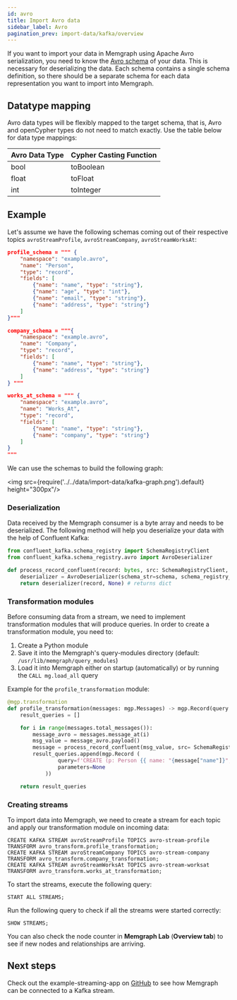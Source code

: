 ```yaml
---
id: avro
title: Import Avro data
sidebar_label: Avro
pagination_prev: import-data/kafka/overview
---
```


If you want to import your data in Memgraph using Apache Avro serialization, you
need to know the [Avro
schema](https://avro.apache.org/docs/current/gettingstartedpython.html#Defining+a+schema)
of your data. This is necessary for deserializing the data. Each schema contains
a single schema definition, so there should be a separate schema for each data
representation you want to import into Memgraph.


## Datatype mapping

Avro data types will be flexibly mapped to the target schema, that is, Avro and
openCypher types do not need to match exactly. Use the table below for data type
mappings:

| Avro Data Type | Cypher Casting Function|
|----------------|------------------------|
| bool           | toBoolean              |
| float          | toFloat                |
| int            | toInteger              |


## Example

Let's assume we have the following schemas coming out of their respective topics
`avroStreamProfile`, `avroStreamCompany`, `avroStreamWorksAt`:

```json
profile_schema = """ {
    "namespace": "example.avro",
    "name": "Person",
    "type": "record",
    "fields": [
        {"name": "name", "type": "string"},
        {"name": "age", "type": "int"},
        {"name": "email", "type": "string"},
        {"name": "address", "type": "string"}
    ]
}"""

company_schema = """{
    "namespace": "example.avro",
    "name": "Company",
    "type": "record",
    "fields": [
        {"name": "name", "type": "string"},
        {"name": "address", "type": "string"}
    ]
} """

works_at_schema = """ {
    "namespace": "example.avro",
    "name": "Works_At",
    "type": "record",
    "fields": [
        {"name": "name", "type": "string"},
        {"name": "company", "type": "string"}
    ]
}
"""
```

We can use the schemas to build the following graph:

<img src={require('../../data/import-data/kafka-graph.png').default} height="300px"/>

### Deserialization

Data received by the Memgraph consumer is a byte array and needs to be
deserialized. The following method will help you deserialize your data with the
help of Confluent Kafka:

```python
from confluent_kafka.schema_registry import SchemaRegistryClient
from confluent_kafka.schema_registry.avro import AvroDeserializer

def process_record_confluent(record: bytes, src: SchemaRegistryClient, schema: str):
    deserializer = AvroDeserializer(schema_str=schema, schema_registry_client=src)
    return deserializer(record, None) # returns dict

```

### Transformation modules

Before consuming data from a stream, we need to implement transformation modules
that will produce queries. In order to create a transformation module, you need
to:

1. Create a Python module
2. Save it into the Memgraph's query-modules directory (default:
   `/usr/lib/memgraph/query_modules`)
3. Load it into Memgraph either on startup (automatically) or by running the
   `CALL mg.load_all` query

Example for the `profile_transformation` module:

```python
@mgp.transformation
def profile_transformation(messages: mgp.Messages) -> mgp.Record(query = str, parameters=mgp.Nullable[mgp.Map]):
    result_queries = []

    for i in range(messages.total_messages()):
        message_avro = messages.message_at(i)
        msg_value = message_avro.payload()
        message = process_record_confluent(msg_value, src= SchemaRegistryClient({'url': 'http://localhost:8081'}), schema=profile_schema)
        result_queries.append(mgp.Record (
                query=f'CREATE (p: Person {{ name: "{message["name"]}", age: ToInteger({message["age"]}), address: "{message["address"]}", email:"{message["email"]}" }});' ,
                parameters=None
            ))

    return result_queries

```

### Creating streams

To import data into Memgraph, we need to create a stream for each topic and
apply our transformation module on incoming data:

```cypher
CREATE KAFKA STREAM avroStreamProfile TOPICS avro-stream-profile TRANSFORM avro_transform.profile_transformation;
CREATE KAFKA STREAM avroStreamCompany TOPICS avro-stream-company TRANSFORM avro_transform.company_transformation;
CREATE KAFKA STREAM avroStreamWorksAt TOPICS avro-stream-worksat TRANSFORM avro_transform.works_at_transformation;
```

To start the streams, execute the following query:

```
START ALL STREAMS;
```

Run the following query to check if all the streams were started correctly:

```
SHOW STREAMS;
```

You can also check the node counter in **Memgraph Lab** (**Overview tab**) to
see if new nodes and relationships are arriving.

## Next steps

Check out the example-streaming-app on
[GitHub](https://github.com/memgraph/example-streaming-app) to see how Memgraph
can be connected to a Kafka stream.
